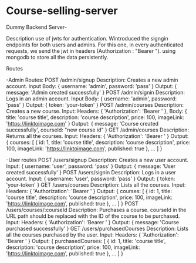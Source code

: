 # Course-selling-server
Dummy Backend Server- 

Description
 use of jwts for authentication. Wintroduced the signgin endpoints for both users and admins. For this one, in every authenticated requests, we send the jwt in headers (Authorization : "Bearer "). using mongodb to store all the data persistently.

Routes

-Admin Routes:
POST /admin/signup Description: Creates a new admin account. Input Body: { username: 'admin', password: 'pass' } Output: { message: 'Admin created successfully' }
POST /admin/signin Description: Logs in an admin account. Input Body: { username: 'admin', password: 'pass' } Output: { token: 'your-token' }
POST /admin/courses Description: Creates a new course. Input: Headers: { 'Authorization': 'Bearer ' }, Body: { title: 'course title', description: 'course description', price: 100, imageLink: 'https://linktoimage.com' } Output: { message: 'Course created successfully', courseId: "new course id" }
GET /admin/courses Description: Returns all the courses. Input: Headers: { 'Authorization': 'Bearer ' } Output: { courses: [ { id: 1, title: 'course title', description: 'course description', price: 100, imageLink: 'https://linktoimage.com', published: true }, ... ] }

-User routes
POST /users/signup Description: Creates a new user account. Input: { username: 'user', password: 'pass' } Output: { message: 'User created successfully' }
POST /users/signin Description: Logs in a user account. Input: { username: 'user', password: 'pass' } Output: { token: 'your-token' }
GET /users/courses Description: Lists all the courses. Input: Headers: { 'Authorization': 'Bearer ' } Output: { courses: [ { id: 1, title: 'course title', description: 'course description', price: 100, imageLink: 'https://linktoimage.com', published: true }, ... ] }
POST /users/courses/:courseId Description: Purchases a course. courseId in the URL path should be replaced with the ID of the course to be purchased. Input: Headers: { 'Authorization': 'Bearer ' } Output: { message: 'Course purchased successfully' }
GET /users/purchasedCourses Description: Lists all the courses purchased by the user. Input: Headers: { 'Authorization': 'Bearer ' } Output: { purchasedCourses: [ { id: 1, title: 'course title', description: 'course description', price: 100, imageLink: 'https://linktoimage.com', published: true }, ... ] }
